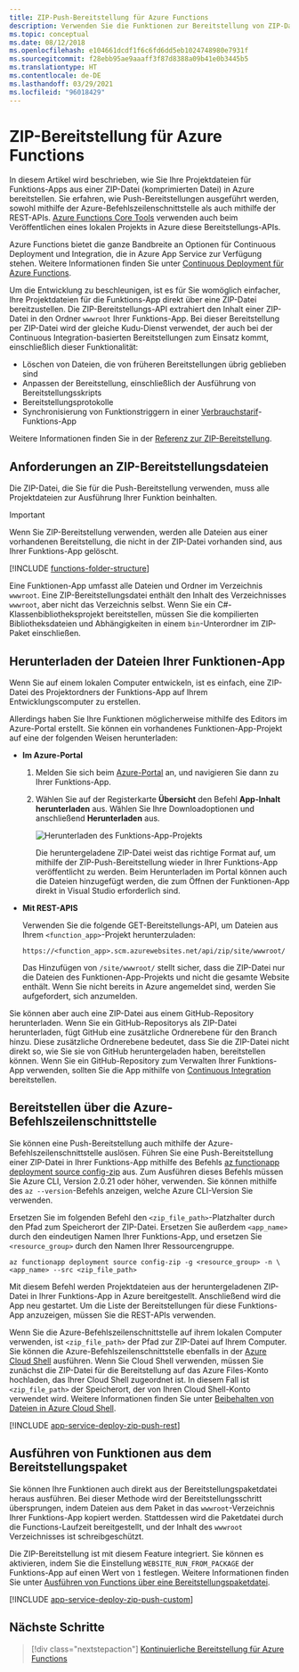 ```yaml
---
title: ZIP-Push-Bereitstellung für Azure Functions
description: Verwenden Sie die Funktionen zur Bereitstellung von ZIP-Dateien des Kudu-Bereitstellungdiensts zum Veröffentlichen Ihrer Azure Functions.
ms.topic: conceptual
ms.date: 08/12/2018
ms.openlocfilehash: e104661dcdf1f6c6fd6dd5eb1024748980e7931f
ms.sourcegitcommit: f28ebb95ae9aaaff3f87d8388a09b41e0b3445b5
ms.translationtype: HT
ms.contentlocale: de-DE
ms.lasthandoff: 03/29/2021
ms.locfileid: "96018429"
---
```

# <a name="zip-deployment-for-azure-functions"></a>ZIP-Bereitstellung für Azure Functions

In diesem Artikel wird beschrieben, wie Sie Ihre Projektdateien für Funktions-Apps aus einer ZIP-Datei (komprimierten Datei) in Azure bereitstellen. Sie erfahren, wie Push-Bereitstellungen ausgeführt werden, sowohl mithilfe der Azure-Befehlszeilenschnittstelle als auch mithilfe der REST-APIs. [Azure Functions Core Tools](functions-run-local.md) verwenden auch beim Veröffentlichen eines lokalen Projekts in Azure diese Bereitstellungs-APIs.

Azure Functions bietet die ganze Bandbreite an Optionen für Continuous Deployment und Integration, die in Azure App Service zur Verfügung stehen. Weitere Informationen finden Sie unter [Continuous Deployment für Azure Functions](functions-continuous-deployment.md).

Um die Entwicklung zu beschleunigen, ist es für Sie womöglich einfacher, Ihre Projektdateien für die Funktions-App direkt über eine ZIP-Datei bereitzustellen. Die ZIP-Bereitstellungs-API extrahiert den Inhalt einer ZIP-Datei in den Ordner `wwwroot` Ihrer Funktions-App. Bei dieser Bereitstellung per ZIP-Datei wird der gleiche Kudu-Dienst verwendet, der auch bei der Continuous Integration-basierten Bereitstellungen zum Einsatz kommt, einschließlich dieser Funktionalität:

+ Löschen von Dateien, die von früheren Bereitstellungen übrig geblieben sind
+ Anpassen der Bereitstellung, einschließlich der Ausführung von Bereitstellungsskripts
+ Bereitstellungsprotokolle
+ Synchronisierung von Funktionstriggern in einer [Verbrauchstarif](functions-scale.md)-Funktions-App

Weitere Informationen finden Sie in der [Referenz zur ZIP-Bereitstellung](https://github.com/projectkudu/kudu/wiki/Deploying-from-a-zip-file).

## <a name="deployment-zip-file-requirements"></a>Anforderungen an ZIP-Bereitstellungsdateien

Die ZIP-Datei, die Sie für die Push-Bereitstellung verwenden, muss alle Projektdateien zur Ausführung Ihrer Funktion beinhalten.

>[!IMPORTANT]
> Wenn Sie ZIP-Bereitstellung verwenden, werden alle Dateien aus einer vorhandenen Bereitstellung, die nicht in der ZIP-Datei vorhanden sind, aus Ihrer Funktions-App gelöscht.  

[!INCLUDE [functions-folder-structure](../../includes/functions-folder-structure.md)]

Eine Funktionen-App umfasst alle Dateien und Ordner im Verzeichnis `wwwroot`. Eine ZIP-Bereitstellungsdatei enthält den Inhalt des Verzeichnisses `wwwroot`, aber nicht das Verzeichnis selbst. Wenn Sie ein C#-Klassenbibliotheksprojekt bereitstellen, müssen Sie die kompilierten Bibliotheksdateien und Abhängigkeiten in einem `bin`-Unterordner im ZIP-Paket einschließen.

## <a name="download-your-function-app-files"></a>Herunterladen der Dateien Ihrer Funktionen-App

Wenn Sie auf einem lokalen Computer entwickeln, ist es einfach, eine ZIP-Datei des Projektordners der Funktions-App auf Ihrem Entwicklungscomputer zu erstellen.

Allerdings haben Sie Ihre Funktionen möglicherweise mithilfe des Editors im Azure-Portal erstellt. Sie können ein vorhandenes Funktionen-App-Projekt auf eine der folgenden Weisen herunterladen:

+ **Im Azure-Portal**

  1. Melden Sie sich beim [Azure-Portal](https://portal.azure.com) an, und navigieren Sie dann zu Ihrer Funktions-App.

  2. Wählen Sie auf der Registerkarte **Übersicht** den Befehl **App-Inhalt herunterladen** aus. Wählen Sie Ihre Downloadoptionen und anschließend **Herunterladen** aus.

      ![Herunterladen des Funktions-App-Projekts](./media/deployment-zip-push/download-project.png)

     Die heruntergeladene ZIP-Datei weist das richtige Format auf, um mithilfe der ZIP-Push-Bereitstellung wieder in Ihrer Funktions-App veröffentlicht zu werden. Beim Herunterladen im Portal können auch die Dateien hinzugefügt werden, die zum Öffnen der Funktionen-App direkt in Visual Studio erforderlich sind.

+ **Mit REST-APIS**

    Verwenden Sie die folgende GET-Bereitstellungs-API, um Dateien aus Ihrem `<function_app>`-Projekt herunterzuladen: 

    ```http
    https://<function_app>.scm.azurewebsites.net/api/zip/site/wwwroot/
    ```

    Das Hinzufügen von `/site/wwwroot/` stellt sicher, dass die ZIP-Datei nur die Dateien des Funktionen-App-Projekts und nicht die gesamte Website enthält. Wenn Sie nicht bereits in Azure angemeldet sind, werden Sie aufgefordert, sich anzumelden.  

Sie können aber auch eine ZIP-Datei aus einem GitHub-Repository herunterladen. Wenn Sie ein GitHub-Repositorys als ZIP-Datei herunterladen, fügt GitHub eine zusätzliche Ordnerebene für den Branch hinzu. Diese zusätzliche Ordnerebene bedeutet, dass Sie die ZIP-Datei nicht direkt so, wie Sie sie von GitHub heruntergeladen haben, bereitstellen können. Wenn Sie ein GitHub-Repository zum Verwalten Ihrer Funktions-App verwenden, sollten Sie die App mithilfe von [Continuous Integration](functions-continuous-deployment.md) bereitstellen.  

## <a name="deploy-by-using-azure-cli"></a><a name="cli"></a>Bereitstellen über die Azure-Befehlszeilenschnittstelle

Sie können eine Push-Bereitstellung auch mithilfe der Azure-Befehlszeilenschnittstelle auslösen. Führen Sie eine Push-Bereitstellung einer ZIP-Datei in Ihrer Funktions-App mithilfe des Befehls [az functionapp deployment source config-zip](/cli/azure/functionapp/deployment/source#az-functionapp-deployment-source-config-zip) aus. Zum Ausführen dieses Befehls müssen Sie Azure CLI, Version 2.0.21 oder höher, verwenden. Sie können mithilfe des `az --version`-Befehls anzeigen, welche Azure CLI-Version Sie verwenden.

Ersetzen Sie im folgenden Befehl den `<zip_file_path>`-Platzhalter durch den Pfad zum Speicherort der ZIP-Datei. Ersetzen Sie außerdem `<app_name>` durch den eindeutigen Namen Ihrer Funktions-App, und ersetzen Sie `<resource_group>` durch den Namen Ihrer Ressourcengruppe.

```azurecli-interactive
az functionapp deployment source config-zip -g <resource_group> -n \
<app_name> --src <zip_file_path>
```

Mit diesem Befehl werden Projektdateien aus der heruntergeladenen ZIP-Datei in Ihrer Funktions-App in Azure bereitgestellt. Anschließend wird die App neu gestartet. Um die Liste der Bereitstellungen für diese Funktions-App anzuzeigen, müssen Sie die REST-APIs verwenden.

Wenn Sie die Azure-Befehlszeilenschnittstelle auf ihrem lokalen Computer verwenden, ist `<zip_file_path>` der Pfad zur ZIP-Datei auf Ihrem Computer. Sie können die Azure-Befehlszeilenschnittstelle ebenfalls in der [Azure Cloud Shell](../cloud-shell/overview.md) ausführen. Wenn Sie Cloud Shell verwenden, müssen Sie zunächst die ZIP-Datei für die Bereitstellung auf das Azure Files-Konto hochladen, das Ihrer Cloud Shell zugeordnet ist. In diesem Fall ist `<zip_file_path>` der Speicherort, der von Ihren Cloud Shell-Konto verwendet wird. Weitere Informationen finden Sie unter [Beibehalten von Dateien in Azure Cloud Shell](../cloud-shell/persisting-shell-storage.md).

[!INCLUDE [app-service-deploy-zip-push-rest](../../includes/app-service-deploy-zip-push-rest.md)]

## <a name="run-functions-from-the-deployment-package"></a>Ausführen von Funktionen aus dem Bereitstellungspaket

Sie können Ihre Funktionen auch direkt aus der Bereitstellungspaketdatei heraus ausführen. Bei dieser Methode wird der Bereitstellungsschritt übersprungen, indem Dateien aus dem Paket in das `wwwroot`-Verzeichnis Ihrer Funktions-App kopiert werden. Stattdessen wird die Paketdatei durch die Functions-Laufzeit bereitgestellt, und der Inhalt des `wwwroot` Verzeichnisses ist schreibgeschützt.  

Die ZIP-Bereitstellung ist mit diesem Feature integriert. Sie können es aktivieren, indem Sie die Einstellung `WEBSITE_RUN_FROM_PACKAGE` der Funktions-App auf einen Wert von `1` festlegen. Weitere Informationen finden Sie unter [Ausführen von Functions über eine Bereitstellungspaketdatei](run-functions-from-deployment-package.md).

[!INCLUDE [app-service-deploy-zip-push-custom](../../includes/app-service-deploy-zip-push-custom.md)]

## <a name="next-steps"></a>Nächste Schritte

> [!div class="nextstepaction"]
> [Kontinuierliche Bereitstellung für Azure Functions](functions-continuous-deployment.md)

[.zip push deployment reference topic]: https://github.com/projectkudu/kudu/wiki/Deploying-from-a-zip-file

